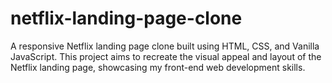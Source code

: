 # netflix-landing-page-clone

A responsive Netflix landing page clone built using HTML, CSS, and Vanilla JavaScript. This project aims to recreate the visual appeal and layout of the Netflix landing page, showcasing my front-end web development skills.
